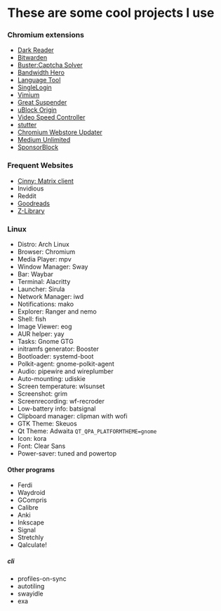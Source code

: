 # These are some cool projects I use

### Chromium extensions
* [Dark Reader](https://github.com/darkreader/darkreader)
* [Bitwarden](https://chrome.google.com/webstore/detail/bitwarden-free-password-m/nngceckbapebfimnlniiiahkandclblb?hl=en)
* [Buster:Captcha Solver](https://github.com/dessant/buster)
* [Bandwidth Hero](https://github.com/ayastreb/bandwidth-hero)
* [Language Tool](https://languagetool.org/premium)
* [SingleLogin](https://chrome.google.com/webstore/detail/simpleloginreceive-send-e/dphilobhebphkdjbpfohgikllaljmgbn)
* [Vimium](https://github.com/philc/vimium)
* [Great Suspender](https://github.com/greatsuspender/thegreatsuspender)
* [uBlock Origin](https://github.com/gorhill/uBlock/)
* [Video Speed Controller](https://github.com/igrigorik/videospeed)
* [stutter](https://github.com/jamestomasino/stutter#installation)
* [Chromium Webstore Updater](https://github.com/NeverDecaf/chromium-web-store)
* [Medium Unlimited](https://github.com/manojVivek/medium-unlimited)
* [SponsorBlock](https://github.com/ajayyy/SponsorBlock)

### Frequent Websites
* [Cinny: Matrix client](https://cinny.in)
* Invidious
* Reddit
* [Goodreads](https://goodreads.com)
* [Z-Library](https://z-lib.org/)

### Linux 
* Distro: Arch Linux
* Browser: Chromium
* Media Player: mpv
* Window Manager: Sway
* Bar: Waybar
* Terminal: Alacritty
* Launcher: Sirula
* Network Manager: iwd
* Notifications: mako
* Explorer: Ranger and nemo
* Shell: fish
* Image Viewer: eog
* AUR helper: yay
* Tasks: Gnome GTG
* initramfs generator: Booster
* Bootloader: systemd-boot
* Polkit-agent: gnome-polkit-agent
* Audio: pipewire and wireplumber
* Auto-mounting: udiskie
* Screen temperature: wlsunset
* Screenshot: grim
* Screenrecording: wf-recroder
* Low-battery info: batsignal
* Clipboard manager: clipman with wofi
* GTK Theme: Skeuos
* Qt Theme: Adwaita `QT_QPA_PLATFORMTHEME=gnome`
* Icon: kora
* Font: Clear Sans
* Power-saver: tuned and powertop

#### Other programs

* Ferdi
* Waydroid
* GCompris
* Calibre
* Anki
* Inkscape
* Signal
* Stretchly
* Qalculate!

##### cli
* profiles-on-sync
* autotiling
* swayidle
* exa

